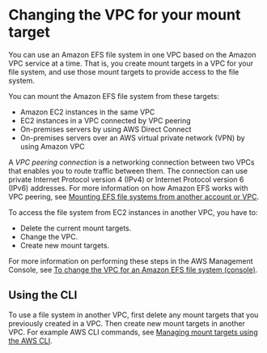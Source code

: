 # Changing the VPC for your mount target<a name="manage-fs-access-change-vpc"></a>

You can use an Amazon EFS file system in one VPC based on the Amazon VPC service at a time\. That is, you create mount targets in a VPC for your file system, and use those mount targets to provide access to the file system\.

You can mount the Amazon EFS file system from these targets: 
+ Amazon EC2 instances in the same VPC
+ EC2 instances in a VPC connected by VPC peering
+ On\-premises servers by using AWS Direct Connect
+ On\-premises servers over an AWS virtual private network \(VPN\) by using Amazon VPC 

A *VPC peering connection* is a networking connection between two VPCs that enables you to route traffic between them\. The connection can use private Internet Protocol version 4 \(IPv4\) or Internet Protocol version 6 \(IPv6\) addresses\. For more information on how Amazon EFS works with VPC peering, see [Mounting EFS file systems from another account or VPC](manage-fs-access-vpc-peering.md)\.

To access the file system from EC2 instances in another VPC, you have to:
+ Delete the current mount targets\.
+ Change the VPC\.
+ Create new mount targets\.

For more information on performing these steps in the AWS Management Console, see [To change the VPC for an Amazon EFS file system \(console\)](accessing-fs.md#change-vpc-console2)\.

## Using the CLI<a name="manage-fs-access-change-vpc-using-cli"></a>

To use a file system in another VPC, first delete any mount targets that you previously created in a VPC\. Then create new mount targets in another VPC\. For example AWS CLI commands, see [Managing mount targets using the AWS CLI](accessing-fs.md#create-mount-target-cli)\.